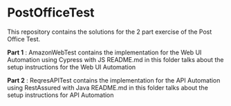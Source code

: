 # PostOfficeTest

This repository contains the solutions for the 2 part exercise of the Post Office Test.

**Part 1** : AmazonWebTest contains the implementation for the Web UI Automation using Cypress with JS
         README.md in this folder talks about the setup instructions for the Web UI Automation
         
**Part 2** : ReqresAPITest contains the implementation for the API Automation using RestAssured with Java
         README.md in this folder talks about the setup instructions for API Automation

 

